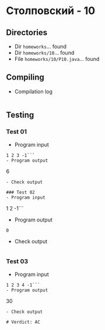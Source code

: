 # Столповский - 10
## Directories
- Dir `homeworks`... found
- Dir `homeworks/10`... found
- File `homeworks/10/P10.java`... found
## Compiling
- Compilation log
```
```
## Testing
### Test 01
- Program input
```
1 2 3 -1```
- Program output
```
6
```
- Check output
```
```
### Test 02
- Program input
```
1 2 -1```
- Program output
```
0
```
- Check output
```
```
### Test 03
- Program input
```
1 2 3 4 -1```
- Program output
```
30
```
- Check output
```
```
# Verdict: AC
